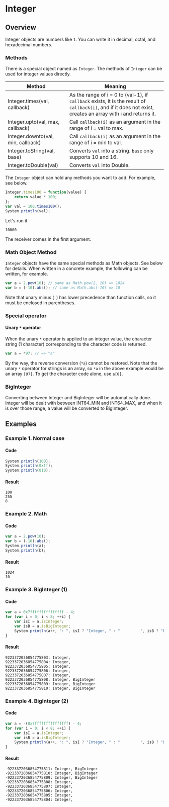 # Integer

## Overview

Integer objects are numbers like `1`.
You can write it in decimal, octal, and hexadecimal numbers.

### Methods

There is a special object named as `Integer`.
The methods of `Integer` can be used for integer values directly.

|               Method               |                                                                           Meaning                                                                            |
| ---------------------------------- | ------------------------------------------------------------------------------------------------------------------------------------------------------------ |
| Integer.times(val, callback)       | As the range of i = 0 to (val-1), if `callback` exists, it is the result of `callback(i)`, and if it does not exist, creates an array with i and returns it. |
| Integer.upto(val, max, callback)   | Call `callback(i)` as an argument in the range of i = val to max.                                                                                            |
| Integer.downto(val, min, callback) | Call `callback(i)` as an argument in the range of i = min to val.                                                                                            |
| Integer.toString(val, base)        | Converts `val` into a string. `base` only supports 10 and 16.                                                                                                |
| Integer.toDouble(val)              | Converts `val` into Double.                                                                                                                                  |

The `Integer` object can hold any methods you want to add.
For example, see below.

```javascript
Integer.times100 = function(value) {
    return value * 100;
};
var val = 100.times100();
System.println(val);
```

Let's run it.

```
10000
```

The receiver comes in the first argument.

### Math Object Method

`Integer` objects have the same special methods as Math objects. See below for details.
When written in a concrete example, the following can be written, for example.

```javascript
var a = 2.pow(10); // same as Math.pow(2, 10) => 1024
var b = (-10).abs(); // same as Math.abs(-10) => 10
```

Note that unary minus (`-`) has lower precedence than function calls, so it must be enclosed in parentheses.

### Special operator

#### Unary `*` operator

When the unary `*` operator is applied to an integer value, the character string (1 character) corresponding to the character code is returned.

```javascript
var a = *97; // => "a"
```

By the way, the reverse conversion (`*a`) cannot be restored.
Note that the unary `*` operator for strings is an array, so `*a` in the above example would be an array `[97]`.
To get the character code alone, use `a[0]`.

### BigInteger

Converting between Integer and BigInteger will be automatically done.
Integer will be dealt with between INT64_MIN and INT64_MAX,
and when it is over those range, a value will be converted to BigInteger.

## Examples

### Example 1. Normal case

#### Code

```javascript
System.println(100);
System.println(0xff);
System.println(010);
```

#### Result

```
100
255
8
```

### Example 2. Math

#### Code

```javascript
var a = 2.pow(10);
var b = (-10).abs();
System.println(a);
System.println(b);
```

#### Result

```
1024
10
```

### Example 3. BigInteger (1)

#### Code

```javascript
var a = 0x7fffffffffffffff - 4;
for (var i = 0; i < 8; ++i) {
    var isI = a.isInteger;
    var isB = a.isBigInteger;
    System.println(a++, ": ", isI ? "Integer, " : "         ", isB ? "BigInteger" : "");
}
```

#### Result

```
9223372036854775803: Integer,
9223372036854775804: Integer,
9223372036854775805: Integer,
9223372036854775806: Integer,
9223372036854775807: Integer,
9223372036854775808: Integer, BigInteger
9223372036854775809: Integer, BigInteger
9223372036854775810: Integer, BigInteger
```

### Example 4. BigInteger (2)

#### Code

```javascript
var a = -(0x7fffffffffffffff) - 4;
for (var i = 0; i < 8; ++i) {
    var isI = a.isInteger;
    var isB = a.isBigInteger;
    System.println(a++, ": ", isI ? "Integer, " : "         ", isB ? "BigInteger" : "");
}
```

#### Result

```
-9223372036854775811: Integer, BigInteger
-9223372036854775810: Integer, BigInteger
-9223372036854775809: Integer, BigInteger
-9223372036854775808: Integer,
-9223372036854775807: Integer,
-9223372036854775806: Integer,
-9223372036854775805: Integer,
-9223372036854775804: Integer,
```
